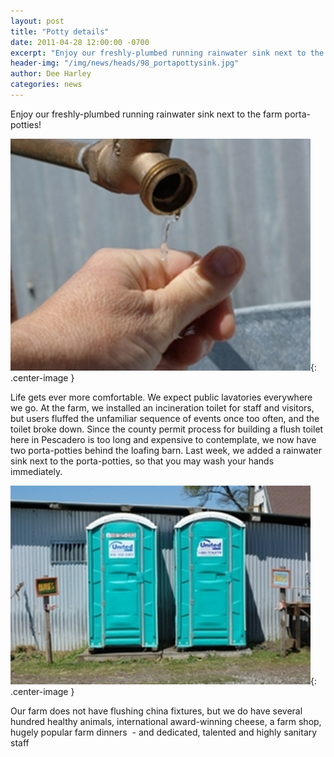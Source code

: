 ```yaml
---
layout: post
title: "Potty details"
date: 2011-04-28 12:00:00 -0700
excerpt: "Enjoy our freshly-plumbed running rainwater sink next to the farm porta-potties! ..."
header-img: "/img/news/heads/98_portapottysink.jpg"
author: Dee Harley
categories: news
---
```

Enjoy our freshly-plumbed running rainwater sink next to the farm
porta-potties!

![image](/img/news/98_portapottysink.jpg){: .center-image }

Life gets ever more comfortable. We expect public lavatories
everywhere we go. At the farm, we installed an incineration toilet for
staff and visitors, but users fluffed the unfamiliar sequence of
events once too often, and the toilet broke down. Since the county
permit process for building a flush toilet here in Pescadero is too
long and expensive to contemplate, we now have two porta-potties
behind the loafing barn. Last week, we added a rainwater sink next to
the porta-potties, so that you may wash your hands immediately.

![image](/img/news/98_portapotties.jpg){: .center-image }



Our farm does not have flushing china fixtures, but we do have several
hundred healthy animals, international award-winning cheese, a farm
shop, hugely popular farm dinners  - and dedicated, talented and
highly sanitary staff

